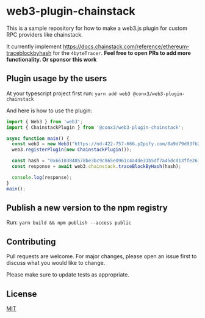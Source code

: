 web3-plugin-chainstack
===========
This is a sample repository for how to make a web3.js plugin for custom RPC providers like chainstack.

It currently implement https://docs.chainstack.com/reference/ethereum-traceblockbyhash for the `4byteTracer`. **Feel free to open PRs to add more functionality. Or sponsor this work**


Plugin usage by the users
------------
At your typescript project first run:
`yarn add web3 @conx3/web3-plugin-chainstack`

And here is how to use the plugin:
```ts
import { Web3 } from 'web3';
import { ChainstackPlugin } from '@conx3/web3-plugin-chainstack';

async function main() {
  const web3 = new Web3("https://nd-422-757-666.p2pify.com/0a9d79d93fb2f4a4b1e04695da2b77a7/");
  web3.registerPlugin(new ChainstackPlugin());

  const hash = "0x66103840578be3bc9c865e0961c4a4de31b5df7a45dcd13ffe2679ff9c7315d8";
  const response = await web3.chainstack.traceBlockByHash(hash);

  console.log(response);
}
main();

```


Publish a new version to the npm registry
------------
Run: `yarn build && npm publish --access public`

Contributing
------------

Pull requests are welcome. For major changes, please open an issue first
to discuss what you would like to change.

Please make sure to update tests as appropriate.

License
-------

[MIT](https://choosealicense.com/licenses/mit/)
